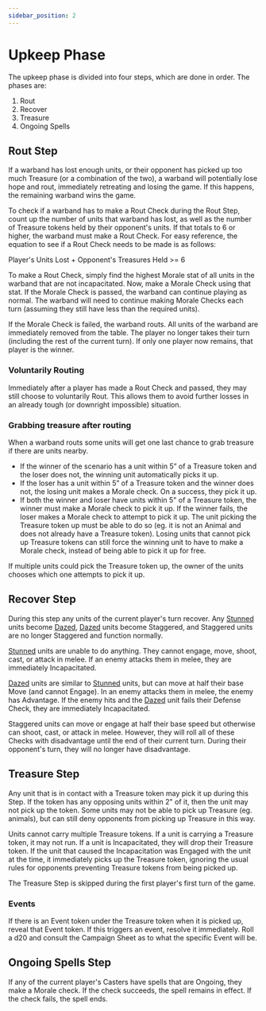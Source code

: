 ```yaml
---
sidebar_position: 2
---
```

# Upkeep Phase
The upkeep phase is divided into four steps, which are done in order. The phases are:
1. Rout
2. Recover
3. Treasure
4. Ongoing Spells
<!--
CP 07-03-25: I far prefer the terminology steps over sub-phases.
JP 25-10-25: Agreed and changed.
-->
## Rout Step

If a warband has lost enough units, or their opponent has picked up too much Treasure (or a combination of the two), a warband will potentially lose hope and rout, immediately retreating and losing the game. If this happens, the remaining warband wins the game.

To check if a warband has to make a Rout Check during the Rout Step, count up the number of units that warband has lost, as well as the number of Treasure tokens held by their opponent's units. If that totals to 6 or higher, the warband must make a Rout Check. For easy reference, the equation to see if a Rout Check needs to be made is as follows:

Player's Units Lost + Opponent's Treasures Held >= 6

<!--
JP 25-10-25:
Below is now outdated. Added in new rules.

Whenever a player has less than or equal to 75% of their warband units remaining, they must begin making rout checks at the start of each turn. The threshold at which a warband will start making rout checks should be noted on their warband sheet. The table can be used below for reference.

| No. of units in warband | No. of units incapacitated to begin rout checks |
| ----------------------- | ----------------------------------------------- |
| 1 - 4                   | 1                                               |
| 5 - 8                   | 2                                               |
| 9 - 12                  | 3                                               |
| 13 - 16                 | 4                                               |
| 17 - 20                 | 5                                               |
-->

To make a Rout Check, simply find the highest Morale stat of all units in the warband that are not incapacitated. Now, make a Morale Check using that stat. If the Morale Check is passed, the warband can continue playing as normal. The warband will need to continue making Morale Checks each turn (assuming they still have less than the required units).
<!--
CP 07-03-25: How do we handle units like fanatics that have better morale then heroes? Could we only use heroes morale stat and auto-fail if there are none?
-->

If the Morale Check is failed, the warband routs. All units of the warband are immediately removed from the table. The player no longer takes their turn (including the rest of the current turn). If only one player now remains, that player is the winner.
### Voluntarily Routing
Immediately after a player has made a Rout Check and passed, they may still choose to voluntarily Rout. This allows them to avoid further losses in an already tough (or downright impossible) situation.
### Grabbing treasure after routing
When a warband routs some units will get one last chance to grab treasure if there are units nearby.
- If the winner of the scenario has a unit within 5” of a Treasure token and the loser does not, the winning unit automatically picks it up.
- If the loser has a unit within 5” of a Treasure token and the winner does not, the losing unit makes a Morale check. On a success, they pick it up.
- If both the winner and loser have units within 5" of a Treasure token, the winner must make a Morale check to pick it up. If the winner fails, the loser makes a Morale check to attempt to pick it up.
The unit picking the Treasure token up must be able to do so (eg. it is not an Animal and does not already have a Treasure token). Losing units that cannot pick up Treasure tokens can still force the winning unit to have to make a Morale check, instead of being able to pick it up for free.

If multiple units could pick the Treasure token up, the owner of the units chooses which one attempts to pick it up. 

## Recover Step

During this step any units of the current player's turn recover. Any [Stunned](/docs/Intro/Speedheim%20Terminology#stunned) units become [Dazed](/docs/Intro/Speedheim%20Terminology#dazed), [Dazed](/docs/Intro/Speedheim%20Terminology#dazed) units become Staggered, and Staggered units are no longer Staggered and function normally.

[Stunned](/docs/Intro/Speedheim%20Terminology#stunned) units are unable to do anything. They cannot engage, move, shoot, cast, or attack in melee. If an enemy attacks them in melee, they are immediately Incapacitated.

[Dazed](/docs/Intro/Speedheim%20Terminology#dazed) units are similar to [Stunned](/docs/Intro/Speedheim%20Terminology#stunned) units, but can move at half their base Move (and cannot Engage). In an enemy attacks them in melee, the enemy has Advantage. If the enemy hits and the [Dazed](/docs/Intro/Speedheim%20Terminology#dazed) unit fails their Defense Check, they are immediately Incapacitated.

Staggered units can move or engage at half their base speed but otherwise can shoot, cast, or attack in melee. However, they will roll all of these Checks with disadvantage until the end of their current turn. During their opponent's turn, they will no longer have disadvantage.

<!--
JP 13-03-25: I have renamed Knocked Down to [Dazed](/docs/Intro/Speedheim%20Terminology#dazed) and Out of Action to Incapacitated. Can chat on if we are happy with these names.

I was thinking about it, and Mordheim essentially has a third state. When you get up from knock down, you can only move at half speed, shoot, or cast (no running or charging). You also strike last in close combat. It does go away at the end of the turn though. Instead, I think it would be better to streamline it and actually make an explicit state. This does mean it would last for your own and your opponent's turn though. See above for what I've jotted down and if it sounds interesting. It also provides more value to Dazing an opponent's unit. Currently, anything that's not a Incapacitated almost feels like a waste of a shot.

JP 23-03-25: Keep [Stunned](/docs/Intro/Speedheim%20Terminology#stunned), [Dazed](/docs/Intro/Speedheim%20Terminology#dazed), Staggered, and Incapaciated. In Melee, can now disengage if there is another ally who is not [Dazed](/docs/Intro/Speedheim%20Terminology#dazed) or [Stunned](/docs/Intro/Speedheim%20Terminology#stunned). To do so, you need to pass an Agi check. You make this Check instead of attacking and sacrifice your attack even if you fail.

CP 07-03-35: This is a rough read without these statuses being hyperlinked. I think we could also create subheadings for [Stunned](/docs/Intro/Speedheim%20Terminology#stunned), [Dazed](/docs/Intro/Speedheim%20Terminology#dazed) and staggered

JP 13-04-25: Add in explicit statements about [Dazed](/docs/Intro/Speedheim%20Terminology#dazed) cannot do jump, climb etc.
-->

## Treasure Step
Any unit that is in contact with a Treasure token may pick it up during this Step. If the token has any opposing units within 2" of it, then the unit may not pick up the token. Some units may not be able to pick up Treasure (eg. animals), but can still deny opponents from picking up Treasure in this way.

Units cannot carry multiple Treasure tokens. If a unit is carrying a Treasure token, it may not run. If a unit is Incapacitated, they will drop their Treasure token. If the unit that caused the Incapacitation was Engaged with the unit at the time, it immediately picks up the Treasure token, ignoring the usual rules for opponents preventing Treasure tokens from being picked up.

The Treasure Step is skipped during the first player's first turn of the game.

### Events

If there is an Event token under the Treasure token when it is picked up, reveal that Event token. If this triggers an event, resolve it immediately.  Roll a d20 and consult the Campaign Sheet as to what the specific Event will be.


<!--
JP 25-Oct-25: Removing the following section, now that it is outdated.

## Event Step
Whenever a unit picks up a Treasure token (including after it has been dropped by another unit), roll a d20. On a 16-20, an Event occurs. Roll another d20 and consult the Campaign Sheet as to what the specific Event will be.

Only one Event occurs per game. Once an Event has been triggered, players no longer need to roll for future Events and this Step can be skipped.

JP 14-03-25: Should we do random happenings whenever someone picks up a Treasure token, or just the first time? I think we should go with whatever feels simpler (probably whenever anyone picks up?)

Table to be added. Will usually be based on the Faction Agents selected, plus some basic Random Happenings too? eg. contracting the Plague. Maybe, if Faction Agents are dead (or have joined a warband), then someone contracts the Plague? Can have a chat on this.
-->

## Ongoing Spells Step

If any of the current player's Casters have spells that are Ongoing, they make a Morale check. If the check succeeds, the spell remains in effect. If the check fails, the spell ends.

<!--
JP 28-10-25: Adding the above in for now, so I don't forget about it. Can remove it if we decide to change how it works.
-->
